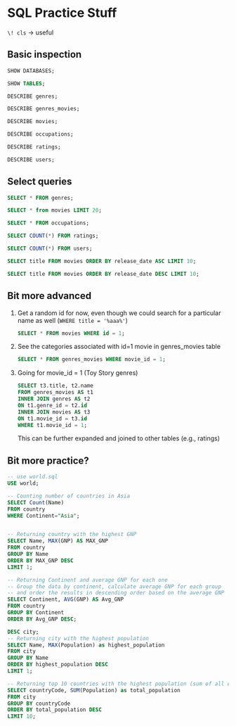 # SQL Practice Stuff

`\! cls` -> useful 

## Basic inspection

```sql
SHOW DATABASES;
```

```sql
SHOW TABLES;
```

```sql
DESCRIBE genres;
```

```sql
DESCRIBE genres_movies;
```

```sql
DESCRIBE movies;
```

```sql
DESCRIBE occupations;
```

```sql
DESCRIBE ratings;
```

```sql
DESCRIBE users;
```

## Select queries

```sql
SELECT * FROM genres;
```

```sql
SELECT * from movies LIMIT 20;
```

```sql
SELECT * FROM occupations;
```

```sql
SELECT COUNT(*) FROM ratings;
```

```sql
SELECT COUNT(*) FROM users;
```

```sql
SELECT title FROM movies ORDER BY release_date ASC LIMIT 10;
```

```sql
SELECT title FROM movies ORDER BY release_date DESC LIMIT 10;
```


## Bit more advanced

1. Get a random id for now, even though we could search for a particular name as well (`WHERE title = '%aaa%'`)

    ```sql
    SELECT * FROM movies WHERE id = 1;
    ``` 

2. See the categories associated with id=1 movie in genres_movies table

    ```sql
    SELECT * FROM genres_movies WHERE movie_id = 1;
    ```

3. Going for movie_id = 1 (Toy Story genres)

    ```sql
    SELECT t3.title, t2.name
    FROM genres_movies AS t1 
    INNER JOIN genres AS t2 
    ON t1.genre_id = t2.id 
    INNER JOIN movies AS t3 
    ON t1.movie_id = t3.id 
    WHERE t1.movie_id = 1;
    ```

    This can be further expanded and joined to other tables (e.g., ratings)

## Bit more practice?

```sql
-- use world.sql 
USE world;

-- Counting number of countries in Asia
SELECT Count(Name) 
FROM country 
WHERE Continent="Asia";


-- Returning country with the highest GNP 
SELECT Name, MAX(GNP) AS MAX_GNP 
FROM country 
GROUP BY Name 
ORDER BY MAX_GNP DESC 
LIMIT 1;
```

```sql
-- Returning Continent and average GNP for each one
-- Group the data by continent, calculate average GNP for each group
-- and order the results in descending order based on the average GNP
SELECT Continent, AVG(GNP) AS Avg_GNP
FROM country 
GROUP BY Continent
ORDER BY Avg_GNP DESC;
```

```sql
DESC city;
-- Returning city with the highest population
SELECT Name, MAX(Population) as highest_population
FROM city 
GROUP BY Name
ORDER BY highest_population DESC
LIMIT 1;
```

```sql
-- Returning top 10 countries with the highest population (sum of all cities)
SELECT countryCode, SUM(Population) as total_population
FROM city 
GROUP BY countryCode
ORDER BY total_population DESC
LIMIT 10;
```
